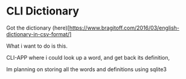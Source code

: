 # CLI Dictionary 

Got the dictionary (here)[https://www.bragitoff.com/2016/03/english-dictionary-in-csv-format/]

What i want to do is this.

CLI-APP
where i could look up a word, and get back its 
definition, 

Im planning on storing all the words and definitions 
using sqlite3